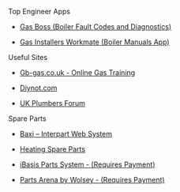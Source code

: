 Top Engineer Apps


*	[Gas Boss (Boiler Fault Codes and Diagnostics)](https://itunes.apple.com/gb/app/gas-boss/id792430373)

*	[Gas Installers Workmate (Boiler Manuals App)](https://itunes.apple.com/gb/app/gas-installers-workmate-mobile/id462175008)

Useful Sites


*	[Gb-gas.co.uk - Online Gas Training](http://www.gb-gas.co.uk/)

*	[Diynot.com](http://www.diynot.com/)

*	[UK Plumbers Forum](http://www.ukplumbersforums.co.uk/)


Spare Parts

*	[Baxi – Interpart Web System](http://www.interpartspares.co.uk/)

*	[Heating Spare Parts](http://www.heatingspareparts.com/)

*	[iBasis Parts System - (Requires Payment)](http://www.ibasis.co.uk/)

*	[Parts Arena by Wolsey - (Requires Payment)](http://www.partscenter.co.uk/)